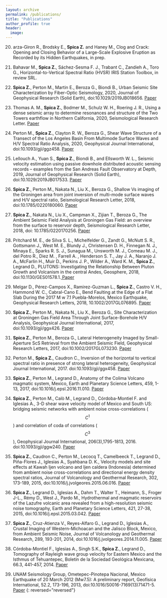 ```yaml
---
layout: archive
permalink: /publications/
title: "Publications"
author_profile: true
header:
  image:
---
```


20. arza-Giron R.,  Brodsky E., **Spica Z.** and Haney M., Clog and Crack: Opening and Closing Behavior of a Large-Scale Explosive Eruption as Recorded by its Hidden Earthquakes, in prep.

19. Bahavar M., **Spica Z.**, Sáchez-Sesma F. J., Trabant C., Zandieh A., Toro G., Horizontal-to-Vertical Spectral Ratio (HVSR) IRIS Station Toolbox, in review SRL.

18. **Spica Z.**, Perton M., Martin E., Beroza G., Biondi B., Urban Seismic Site Characterization by Fiber-Optic Seismology, 2020, Journal of Geophysical Research (Solid Earth), doi:10.1029/2019JB018656. <a href="https://drive.google.com/file/d/1nf_aWkW3LmDt5YLmTvCazYMsPiZUUjIl/view?usp=sharing" target="_blank"><i class="fa fa-file-pdf"></i> Paper</a>

17. Thomas A. M., **Spica Z.**, Bodmer M., Schulz W. H., Roering J. R., Using a dense seismic array to determine resonances and structure of the Two Towers earthflow in Northern California, 2020, Seismological Research Letter. <a href="https://drive.google.com/open?id=1rLbpUGc_bARfn1NDgvJlGuKSxFoOcpkf" target="_blank"><i class="fa fa-file-pdf"></i> Paper</a>

16. Perton M., **Spica Z.**, Clayton R. W., Beroza G., Shear Wave Structure of a Transect of the Los Angeles Basin From Multimode Surface Waves and H/V Spectral Ratio Analysis, 2020, Geophysical Journal International, doi:10.1093/gji/ggz458. <a href="https://drive.google.com/open?id=1cLANRNwoSZufMmXlBH2QxSfYK8ePO1Jp" target="_blank"><i class="fa fa-file-pdf"></i> Paper</a>

15. Lellouch A., Yuan S., **Spica Z.**, Biondi B., and Ellsworth W. L., Seismic velocity estimation using passive downhole distributed acoustic sensing records – examples from the San Andreas Fault Observatory at Depth, 2019, Journal of Geophysical Research (Solid Earth), doi:10.1029/2019JB017533. <a href="https://drive.google.com/open?id=1bzbStvLJYwzY00gzEFlIdumZZ4QQ6MH6" target="_blank"><i class="fa fa-file-pdf"></i> Paper</a>

14. **Spica Z.**, Perton M., Nakata N., Liu X., Beroza G., Shallow Vs imaging of the Groningen area from joint inversion of multi-mode surface waves and H/V spectral ratio, Seismological Research Letter, 2018, doi:10.1785/0220180060. <a href="https://drive.google.com/open?id=1ILlYR0tWPUXAmGZNMc1Rlad9hbLsDD4C" target="_blank"><i class="fa fa-file-pdf"></i> Paper</a>

13. **Spica Z.**, Nakata N., Liu X., Campman X., Zijian T., Beroza G., The Ambient Seismic Field Analysis at Groningen Gas Field: an overview from the surface to reservoir depth, Seismological Research Letter, 2018, doi: 10.1785/0220170256. <a href="https://drive.google.com/open?id=14t4HPAy5X3wiFxCRIH6lD9nJcBEGIIDX" target="_blank"><i class="fa fa-file-pdf"></i> Paper</a>

12. Pritchard M. E., de Silva S. L., Michelfelder G., Zandt G., McNutt S. R., Gottsmann J., West M. E., Blundy J., Christensen D. H., Finnegan N. J., Minaya E., Sparks R. S. J., Sunagua M., Unsworth M. J., Comeau M. J., del Potro R., Diez M. , Farrell A. , Henderson S. T., Jay J. A., Naranjo J. A., McFarlin H., Muir D., Perkins J. P., Wilder A., Ward K. M., **Spica Z.**, Legrand D., PLUTONS: Investigating the Relationship Between Pluton Growth and Volcanism in the central Andes, Geosphere, 2018, doi:10.1130/GES01578.1.<a href="https://drive.google.com/open?id=1Qww0bsn89-ICiI_LR2vKZPH9Ijpl45kq" target="_blank"><i class="fa fa-file-pdf"></i> Paper</a>

11. Melgar D., Pérez-Campos X., Ramirez-Guzman L., **Spica Z.**, Castro V. H., Hammond W. C., Cabral-Cano E., Bend Faulting at the Edge of a Flat Slab During the 2017 M w 7.1 Puebla-Morelos, Mexico Earthquake, Geophysical Research Letters, 2018, 10.1002/2017GL076895. <a href="https://drive.google.com/file/d/1L9B8wwSCljp13HcF_3yCh4vdMpisKNCD/view?usp=sharing" target="_blank"><i class="fa fa-file-pdf"></i> Paper</a>

10. **Spica Z.**, Perton M., Nakata N., Liu X., Beroza G., Site Characterization at Groningen Gas Field Area Through Joint Surface-Borehole H/V Analysis, Geophysical Journal International, 2017, doi:10.1093/gji/ggx426. <a href="https://drive.google.com/open?id=1WUQirEXB--DCrTDEyf7i-7rakFP_YAsC" target="_blank"><i class="fa fa-file-pdf"></i> Paper</a>

9. **Spica Z.**, Perton M., Beroza G., Lateral Heterogeneity Imaged by Small-Aperture ScS Retrieval from the Ambient Seismic Field, Geophysical Research Letters, 2017, doi:10.1002/2017GL073230. <a href="https://drive.google.com/open?id=1_USYAd2T_Me5Xmnpj90jiqB70zHBJKkW" target="_blank"><i class="fa fa-file-pdf"></i> Paper</a>

8. Perton M., **Spica Z.**, Caudron C., Inversion of the horizontal to vertical spectral ratio in presence of strong lateral heterogeneity, Geophysical Journal International, 2017. doi:10.1093/gji/ggx458. <a href="https://drive.google.com/open?id=1Bw64ONuJcJGephh5eukC2zG7hJEc0aC7" target="_blank"><i class="fa fa-file-pdf"></i> Paper</a>

7. **Spica Z.**, Perton M., Legrand D., Anatomy of the Colima Volcano magmatic system, Mexico, Earth and Planetary Science Letters, 459, 1-13, 2017, doi:10.1016/j.epsl.2016.11.010. <a href="https://drive.google.com/open?id=1iFkRp03y54JDzip4jowq30Ou5Dwp_QaZ" target="_blank"><i class="fa fa-file-pdf"></i> Paper</a>

6. **Spica Z.**, Perton M., Calò M., Legrand D., Córdoba-Montiel F. and Iglesias A., 3-D shear wave velocity model of Mexico and South US: bridging seismic networks with ambient noise cross-correlations ($$C^1$$) and correlation of coda of correlations ($$C^3$$), Geophysical Journal International, 206(3),1795-1813, 2016. doi:10.1093/gji/ggw240. <a href="https://drive.google.com/file/d/1VpnLGRPXc2c2VhYlfmyeVx0nQOv0lvJG/view?usp=sharing" target="_blank"><i class="fa fa-file-pdf"></i> Paper</a>

5. **Spica Z.**, Caudron C., Perton M., Lecocq T., Camelbeeck T., Legrand D., Piña-Flores J., Iglesias A., Syahbana D. K., Velocity models and site effects at Kawah Ijen volcano and Ijen caldera (Indonesia) determined from ambient noise cross-correlations and directional energy density spectral ratios, Journal of Volcanology and Geothermal Research, 302, 173-189, 2015, doi:10.1016/j.jvolgeores.2015.06.016. <a href="https://drive.google.com/open?id=1Fx2EZ5XySoA2tK8BbYAuJQAhZdeK-Bfg" target="_blank"><i class="fa fa-file-pdf"></i> Paper</a>

4. **Spica Z.**, Legrand D., Iglesias A., Dahm T., Walter T., Heimann, S., Froger J-L., Rémy D., West J., Pardo M., Hydrothermal and magmatic reservoirs of the Lazufre volcanic area revealed from a high-resolution seismic noise tomography, Earth and Planetary Science Letters, 421, 27-38, 2015, doi:10.1016/j.epsl.2015.03.042. <a href="https://drive.google.com/open?id=1SpkqeQ5s06_nlkWMkglfsKwQamK_PDB-" target="_blank"><i class="fa fa-file-pdf"></i> Paper</a>

3. **Spica Z.**, Cruz-Atienza V., Reyes-Alfaro G., Legrand D., Iglesias A., Crustal Imaging of Western-Michoacan and the Jalisco Block, Mexico, from Ambient Seismic Noise, Journal of Volcanology and Geothermal Research, 289, 193-201, 2014, doi:10.1016/j.jvolgeores.2014.11.005. <a href="https://drive.google.com/open?id=1Iis7SetG1N_EqZ7xM0X1cibmsazhIrC7" target="_blank"><i class="fa fa-file-pdf"></i> Paper</a>

2. Córdoba-Montiel F., Iglesias A., Singh S.K., **Spica Z.**, Legrand D., Tomography of Rayleigh wave group velocity for Eastern Mexico and the Isthmus of Tehuantepec, Boletín de la Sociedad Geológica Mexicana, 66.3, 441-457, 2014. <a href="https://drive.google.com/open?id=1KxIS6RNhbPRqtvk3vUQtc7J855MTMaUz" target="_blank"><i class="fa fa-file-pdf"></i> Paper</a>

1. UNAM Seismology Group, Ometepec-Pinotepa Nacional, Mexico Earthquake of 20 March 2012 (Mw7.5): A preliminary report, Geofísica International, 52.2, 173-196, 2013, doi:10.1016/S0016-7169(13)71471-5. <a href="https://drive.google.com/open?id=19vn1zOUvAtrgaj4cSmYjuEPV6tMUPFBj" target="_blank"><i class="fa fa-file-pdf"></i> Paper</a>
{: reversed="reversed"}
